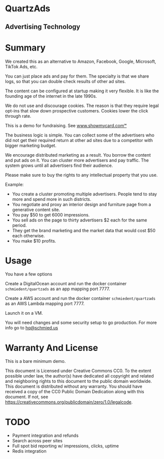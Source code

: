 # QuartzAds

## Advertising Technology

# Summary

We created this as an alternative to Amazon, Facebook, Google, Microsoft, TikTok Ads, etc.

You can just place ads and pay for them. The specialty is that we share logs, so that you can double check results of other ad sites.

The content can be configured at startup making it very flexible. It is like the founding age of the internet in the late 1990s.

We do not use and discourage cookies. The reason is that they require legal opt-ins that slow down prospective customers. Cookies lower the click through rate.

This is a demo for fundraising. See www.showmycard.com℠

The business logic is simple. You can collect some of the advertisers who did not get their required return at other ad sites due to a competitor with bigger marketing budget.

We encourage distributed marketing as a result. You borrow the content and put ads on it. You can cluster more advertisers and pay traffic. The system grows until all advertisers find their audience.

Please make sure to buy the rights to any intellectual property that you use.

Example:

- You create a cluster promoting multiple advertisers. People tend to stay more and spend more in such districts.
- You negotiate and proxy an interior design and furniture page from a generative content site.
- You pay $50 to get 6000 impressions.
- You sell ads on the page to thirty advertisers $2 each for the same period.
- They get the brand marketing and the market data that would cost $50 each otherwise.
- You make $10 profits.

# Usage

You have a few options

Create a DigitalOcean account and run the docker container `schmiedent/quartzads` as an app mapping port 7777.

Create a AWS account and run the docker container `schmiedent/quartzads` as an AWS Lambda mapping port 7777.

Launch it on a VM.

You will need changes and some security setup to go production. For more info go to hq@schmied.us

# Warranty And License

This is a bare minimum demo.

This document is Licensed under Creative Commons CC0.
To the extent possible under law, the author(s) have dedicated all copyright and related and neighboring rights
to this document to the public domain worldwide.
This document is distributed without any warranty.
You should have received a copy of the CC0 Public Domain Dedication along with this document.
If not, see https://creativecommons.org/publicdomain/zero/1.0/legalcode.

# TODO

- Payment integration and refunds
- Search across peer sites
- Full spot bid reporting w/ impressions, clicks, uptime
- Redis integration

